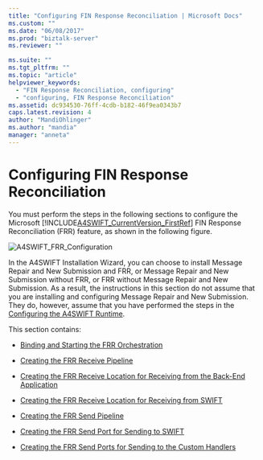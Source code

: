 ```yaml
---
title: "Configuring FIN Response Reconciliation | Microsoft Docs"
ms.custom: ""
ms.date: "06/08/2017"
ms.prod: "biztalk-server"
ms.reviewer: ""

ms.suite: ""
ms.tgt_pltfrm: ""
ms.topic: "article"
helpviewer_keywords: 
  - "FIN Response Reconciliation, configuring"
  - "configuring, FIN Response Reconciliation"
ms.assetid: dc934530-76ff-4cdb-b182-46f9ea0343b7
caps.latest.revision: 4
author: "MandiOhlinger"
ms.author: "mandia"
manager: "anneta"
---
```

# Configuring FIN Response Reconciliation
You must perform the steps in the following sections to configure the Microsoft [!INCLUDE[A4SWIFT_CurrentVersion_FirstRef](../../includes/a4swift-currentversion-firstref-md.md)] FIN Response Reconciliation (FRR) feature, as shown in the following figure.  
  
 ![](../../adapters-and-accelerators/accelerator-swift/media/a4swift-frr-configuration.jpg "A4SWIFT_FRR_Configuration")  
  
 In the A4SWIFT Installation Wizard, you can choose to install Message Repair and New Submission and FRR, or Message Repair and New Submission without FRR, or FRR without Message Repair and New Submission. As a result, the instructions in this section do not assume that you are installing and configuring Message Repair and New Submission. They do, however, assume that you have performed the steps in the [Configuring the A4SWIFT Runtime](../../adapters-and-accelerators/accelerator-swift/configuring-the-a4swift-runtime.md).  
  
 This section contains:  
  
-   [Binding and Starting the FRR Orchestration](../../adapters-and-accelerators/accelerator-swift/binding-and-starting-the-frr-orchestration.md)  
  
-   [Creating the FRR Receive Pipeline](../../adapters-and-accelerators/accelerator-swift/creating-the-frr-receive-pipeline.md)  
  
-   [Creating the FRR Receive Location for Receiving from the Back-End Application](../../adapters-and-accelerators/accelerator-swift/creating-the-frr-receive-location-for-receiving-from-the-back-end-application.md)  
  
-   [Creating the FRR Receive Location for Receiving from SWIFT](../../adapters-and-accelerators/accelerator-swift/creating-the-frr-receive-location-for-receiving-from-swift.md)  
  
-   [Creating the FRR Send Pipeline](../../adapters-and-accelerators/accelerator-swift/creating-the-frr-send-pipeline.md)  
  
-   [Creating the FRR Send Port for Sending to SWIFT](../../adapters-and-accelerators/accelerator-swift/creating-the-frr-send-port-for-sending-to-swift.md)  
  
-   [Creating the FRR Send Ports for Sending to the Custom Handlers](../../adapters-and-accelerators/accelerator-swift/creating-the-frr-send-ports-for-sending-to-the-custom-handlers.md)